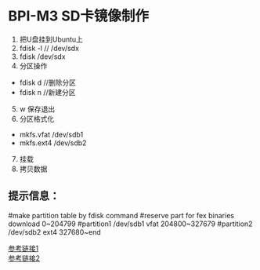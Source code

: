 # BPI-M3 SD卡镜像制作
1. 把U盘挂到Ubuntu上  
2. fdisk -l     // /dev/sdx  
3. fdisk /dev/sdx  
4. 分区操作  
  - fdisk d  //删除分区  
  - fdisk n  //新建分区  
5. w  保存退出  
6. 分区格式化  
  - mkfs.vfat /dev/sdb1
  - mkfs.ext4 /dev/sdb2
7. 挂载
8. 拷贝数据

提示信息：
---
#make partition table by fdisk command
#reserve part for fex binaries download 0~204799
#partition1 /dev/sdb1 vfat 204800~327679
#partition2 /dev/sdb2 ext4 327680~end


[参考链接1](https://blog.csdn.net/niotong2014/article/details/78357476)  
[参考链接2](https://www.cnblogs.com/visec479/p/4072754.html)